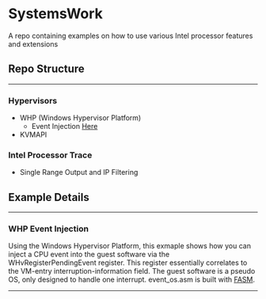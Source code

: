 # SystemsWork
A repo containing examples on how to use various Intel processor features and extensions

## Repo Structure
<hr>

### Hypervisors
* WHP (Windows Hypervisor Platform)
    * Event Injection [Here](#whp-event-injection)
* KVMAPI

### Intel Processor Trace
* Single Range Output and IP Filtering


## Example Details
<hr>

### WHP Event Injection
Using the Windows Hypervisor Platform, this exmaple shows how you can inject a CPU event into the guest software via the WHvRegisterPendingEvent register. This register essentially correlates to the VM-entry interruption-information field. The guest software is a pseudo OS, only designed to handle one interrupt. event_os.asm is built with [FASM](https://flatassembler.net).
<hr>

